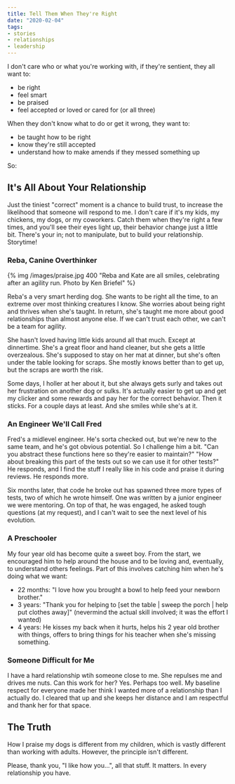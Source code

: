 ```yaml
---
title: Tell Them When They're Right
date: "2020-02-04"
tags:
- stories
- relationships
- leadership
---
```

I don't care who or what you're working with, if they're sentient, they all want to:
* be right
* feel smart
* be praised
* feel accepted or loved or cared for (or all three)

When they don't know what to do or get it wrong, they want to:
* be taught how to be right
* know they're still accepted
* understand how to make amends if they messed something up

So:
<!-- more -->

## It's All About Your Relationship
Just the tiniest "correct" moment is a chance to build trust, to increase the likelihood that someone will respond to me. I don't care if it's my kids, my chickens, my dogs, or my coworkers. Catch them when they're right a few times, and you'll see their eyes light up, their behavior change just a little bit. There's your in; not to manipulate, but to build your relationship. Storytime!

### Reba, Canine Overthinker
{% img /images/praise.jpg 400 "Reba and Kate are all smiles, celebrating after an agility run. Photo by Ken Briefel" %}

Reba's a very smart herding dog. She wants to be right all the time, to an extreme over most thinking creatures I know. She worries about being right and thrives when she's taught. In return, she's taught me more about good relationships than almost anyone else. If we can't trust each other, we can't be a team for agility.

She hasn't loved having little kids around all that much. Except at dinnertime. She's a great floor and hand cleaner, but she gets a little overzealous. She's supposed to stay on her mat at dinner, but she's often under the table looking for scraps. She mostly knows better than to get up, but the scraps are worth the risk.

Some days, I holler at her about it, but she always gets surly and takes out her frustration on another dog or sulks. It's actually easier to get up and get my clicker and some rewards and pay her for the correct behavior. Then it sticks. For a couple days at least. And she smiles while she's at it.

### An Engineer We'll Call Fred
Fred's a midlevel engineer. He's sorta checked out, but we're new to the same team, and he's got obvious potential. So I challenge him a bit. "Can you abstract these functions here so they're easier to maintain?" "How about breaking this part of the tests out so we can use it for other tests?" He responds, and I find the stuff I really like in his code and praise it during reviews. He responds more.

Six months later, that code he broke out has spawned three more types of tests, two of which he wrote himself. One was written by a junior engineer we were mentoring. On top of that, he was engaged, he asked tough questions (at my request), and I can't wait to see the next level of his evolution.

### A Preschooler
My four year old has become quite a sweet boy. From the start, we encouraged him to help around the house and to be loving and, eventually, to understand others feelings. Part of this involves catching him when he's doing what we want:

* 22 months: "I love how you brought a bowl to help feed your newborn brother."
* 3 years: "Thank you for helping to [set the table | sweep the porch | help put clothes away]" (nevermind the actual skill involved; it was the effort I wanted)
* 4 years: He kisses my back when it hurts, helps his 2 year old brother with things, offers to bring things for his teacher when she's missing something.

### Someone Difficult for Me
I have a hard relationship wtih someone close to me. She repulses me and drives me nuts. Can this work for her? Yes. Perhaps too well. My baseline respect for everyone made her think I wanted more of a relationship than I actually do. I cleared that up and she keeps her distance and I am respectful and thank her for that space.

## The Truth
How I praise my dogs is different from my children, which is vastly different than working with adults. However, the principle isn't different. 

Please, thank you, "I like how you...", all that stuff. It matters. In every relationship you have.